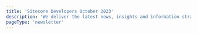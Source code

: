 ```yaml
---
title: 'Sitecore Developers October 2023'
description: 'We deliver the latest news, insights and information straight from the Sitecore Community.'
pageType: 'newsletter'
---
```


<NewsletterStory
      title="Save your spot to SUGCON ANZ 2023!"
      copy="Get your tickets to SUGCON ANZ in Brisbane, Australia on November 23-24. Don't miss out on the opportunity to network with industry leaders, attend insightful sessions, and gain valuable insights into the latest Sitecore developments."
      image="https://go.sitecore.com/l/857953/2023-10-31/twydl1/857953/1698810330kugI6O2I/Untitled_design__3_.png"
      linkText="Register now"
      linkHref="https://anz.sugcon.events"
      variant="full-width"    />
<NewsletterStory 
      title="Keeping in sync with the Sitecore XM Cloud starter kit template"
      copy="Explore the power of using bare repositories to keep a private repo in sync with the XM Cloud starter kits."
      image=""
      linkText="Read now"
      linkHref="https://blogs.perficient.com/2023/09/21/keeping-your-own-xm-cloud-repos-in-sync-with-official-xm-cloud-starter-kit-template/"
    />
<NewsletterStory 
      title="Component editing options in Sitecore Pages"
      copy="Learn the options for how you can configure the editing options for authors in Sitecore XM Cloud."
      image=""
      linkText="Read now"
      linkHref="Learn the options for how you can configure the editing options for authors in Sitecore XM Cloud."
    />
<NewsletterStory 
      title="Next.js: Why It's the Full-Stack Framework of Choice for Modern Websites"
      copy="In this in depth article, Felix Vemmer unpack why Next.js stands out as a dependable choice and its promising future."
      image=""
      linkText="Read now"
      linkHref="https://www.felixvemmer.com/blog/why-next-js"
    />
<NewsletterStory 
      title="Sitecore's Week-long events in Minneapolis: MVP Summit, SUGCON & More"
      copy="An eventful week in Minneapolis hosted the annual MVP Summit and the User group conference with some announcement about XM Cloud Plus and the new Sitecore Accelerate program. For more information check out the article and sign up for the SUGCON videos on the SUGCON YouTube channel (@SUGCON)."
      image="https://go.sitecore.com/l/857953/2023-06-25/twjjgk/857953/1687715386W0SN8Dzs/Untitled_design__10_.png"
      linkText="Read now"
      linkHref="https://www.cmswire.com/digital-experience/sitecore-dx-minneapolis-2023-composability-cloud-innovations-unveiled/"
      variant="full-width"    />
<NewsletterStory 
      title="Migrating your Sitecore implementation to XM Cloud"
      copy="Learn how to transform to this stack coming from an existing Platform DXP, especially if this is a highly customized implementation. Checkout this developer session demonstrating workflow, migration concepts, tips & tricks on morphing toward composability!"
      image=""
      linkText="Watch now"
      linkHref="https://www.youtube.com/watch?v=ENytl8FzTEg"
    />
<NewsletterStory 
      title="Configure SSO Connection in Sitecore Cloud Portal"
      copy="In this video, Krassi Eneva (Product Manager at Sitecore) is showing how to configure a Single Sign On (SSO) connection with an OpenID Connect provider in Sitecore Cloud Portal."
      image=""
      linkText="Watch now"
      linkHref="https://www.youtube.com/watch?v=d9-cuZKS6Es"
    />
<NewsletterStory 
      title="Integration Scenarios with Sitecore Personalize and Zendesk"
      copy="Learn various integration scenarios of Sitecore Personalize and Zendesk (Customer Success Software). These specific integrations, show how powerful triggered experiences in Sitecore Personalize can be to facilitate integration into other best-of-breed software like Zendesk."
      image=""
      linkText="Watch now"
      linkHref="https://www.youtube.com/watch?v=8pNuIKSgEo4&t=1s"
    />
<NewsletterStory 
      title="Sitecore Search: Event and Analytics"
      copy="The next video in a series highlighting the work completed to integrate Sitecore Search into the Sitecore Developer Portal. In this video Rob talks through the Eventing and Analytics model used in Sitecore Search. He will show how this has been implemented in the Developer Portal, using the Sitecore Search React SDK."
      image=""
      linkText="Watch now"
      linkHref="https://www.youtube.com/watch?v=vczY56y4YDQ"
    />
<NewsletterStory 
      title="Join the Sitecore Community on Telegram"
      copy="If you're a Sitecore developer or enthusiast looking to connect with like-minded individuals, join the Sitecore Telegram group today! With over 900 members from around the globe, this community offers a platform for discussions, insights, and sharing Sitecore-related news"
      image=""
      linkText="Join now"
      linkHref="https://t.me/SitecoreTelegram"
    />
<NewsletterStory 
      title="Sitecore Search - React SDK"
      copy="Learn how to integrate Sitecore Search into the Developer Portal. In this video Rob will talk through the Sitecore Search React SDK used for this integration. He'll show how to get started with the SDK, where you access the different supporting assets and talk through some examples where it was leveraged on the Developer Portal"
      image=""
      linkText="Watch now"
      linkHref="https://www.youtube.com/watch?v=GhQNYlR7pvo"
    />
